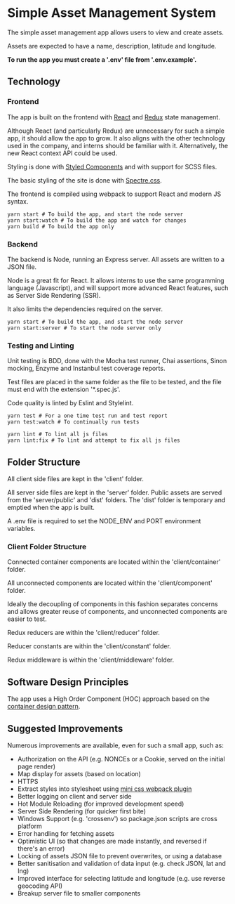 # Simple Asset Management System

The simple asset management app allows users to view and create assets.

Assets are expected to have a name, description, latitude and longitude.

**To run the app you must create a '.env' file from '.env.example'.**

## Technology

### Frontend

The app is built on the frontend with [React](https://reactjs.org/) and [Redux](https://redux.js.org/introduction) state management.

Although React (and particularly Redux) are unnecessary for such a simple app,
it should allow the app to grow. It also aligns with the other technology used
in the company, and interns should be familiar with it. Alternatively, the new
React context API could be used.

Styling is done with [Styled Components](https://www.styled-components.com/) and with support for SCSS files.

The basic styling of the site is done with [Spectre.css](https://picturepan2.github.io/spectre/).

The frontend is compiled using webpack to support React and modern JS syntax.

```shell
yarn start # To build the app, and start the node server
yarn start:watch # To build the app and watch for changes
yarn build # To build the app only
```

### Backend

The backend is Node, running an Express server. All assets are written to a JSON file.

Node is a great fit for React. It allows interns to use the same programming language
(Javascript), and will support more advanced React features, such as Server Side Rendering (SSR).

It also limits the dependencies required on the server.

```shell
yarn start # To build the app, and start the node server
yarn start:server # To start the node server only
```

### Testing and Linting

Unit testing is BDD, done with the Mocha test runner, Chai assertions, Sinon mocking,
Enzyme and Instanbul test coverage reports.

Test files are placed in the same folder as the file to be tested, and the file
must end with the extension '*.spec.js'.

Code quality is linted by Eslint and Stylelint.

```shell
yarn test # For a one time test run and test report
yarn test:watch # To continually run tests

yarn lint # To lint all js files
yarn lint:fix # To lint and attempt to fix all js files
```

## Folder Structure

All client side files are kept in the 'client' folder.

All server side files are kept in the 'server' folder. Public assets are served
from the 'server/public' and 'dist' folders. The 'dist' folder is temporary and
emptied when the app is built.

A .env file is required to set the NODE_ENV and PORT environment variables.

### Client Folder Structure

Connected container components are located within the 'client/container' folder.

All unconnected components are located within the 'client/component' folder.

Ideally the decoupling of components in this fashion separates concerns and
allows greater reuse of components, and unconnected components are easier to test.

Redux reducers are within the 'client/reducer' folder.

Reducer constants are within the 'client/constant' folder.

Redux middleware is within the 'client/middleware' folder.

## Software Design Principles

The app uses a High Order Component (HOC) approach based on the [container
design pattern](https://reactpatterns.com/#container-component).

## Suggested Improvements

Numerous improvements are available, even for such a small app, such as:

- Authorization on the API (e.g. NONCEs or a Cookie, served on the initial page render)
- Map display for assets (based on location)
- HTTPS
- Extract styles into stylesheet using [mini css webpack plugin](https://github.com/webpack-contrib/mini-css-extract-plugin)
- Better logging on client and server side
- Hot Module Reloading (for improved development speed)
- Server Side Rendering (for quicker first bite)
- Windows Support (e.g. 'crossenv') so package.json scripts are cross platform
- Error handling for fetching assets
- Optimistic UI (so that changes are made instantly, and reversed if there's an error)
- Locking of assets JSON file to prevent overwrites, or using a database
- Better sanitisation and validation of data input (e.g. check JSON, lat and lng)
- Improved interface for selecting latitude and longitude (e.g. use reverse geocoding API)
- Breakup server file to smaller components
